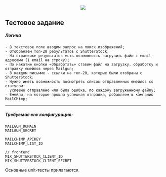 <p align="center"><img src="https://laravel.com/assets/img/components/logo-laravel.svg"></p>

## Тестовое задание

##### Логика
    - В текстовое поле вводим запрос на поиск изображений;
    - Отображаем топ-20 результатов c ShutterStock;
    - На страничке результатов есть возможность загрузить файл с email-адресами (1 email на строку);
    - По нажатию кнопки «Обработать» ставим файл на загрузку, обработку и отправку емейлов через Mailgun;
    - В каждом письмме - ссылки на топ-20, которые были отобраны с ShutterStock;
    - Нужно иметь возможность посмотреть список отправленных емейлов со статусом: 
      успешно отправлено или была ошибка, по каждому загруженному файлу;
    - Емейлы, на которые прошла успешная отправка, добавляем в кампанию MailChimp;
    
---------------------------------

##### Требуемая env конфигурация:

    MAILGUN_DOMAIN
    MAILGUN_SECRET
    
    MAILCHIMP_APIKEY
    MAILCHIMP_LIST_ID
    
    // frontend
    MIX_SHUTTERSTOCK_CLIENT_ID
    MIX_SHUTTERSTOCK_CLIENT_SECRET
    
Основные unit-тесты прилагаются.
